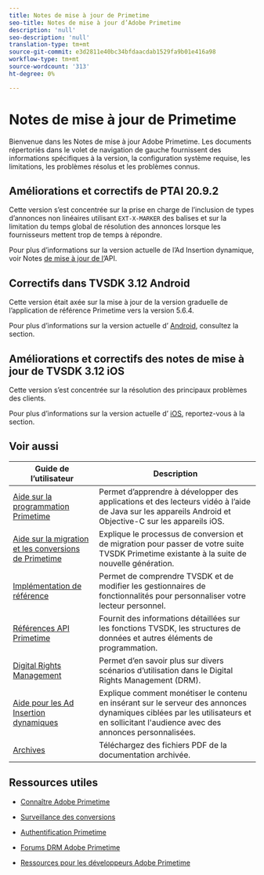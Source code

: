 ```yaml
---
title: Notes de mise à jour de Primetime
seo-title: Notes de mise à jour d’Adobe Primetime
description: 'null'
seo-description: 'null'
translation-type: tm+mt
source-git-commit: e3d2811e40bc34bfdaacdab1529fa9b01e416a98
workflow-type: tm+mt
source-wordcount: '313'
ht-degree: 0%

---
```



# Notes de mise à jour de Primetime

Bienvenue dans les Notes de mise à jour Adobe Primetime. Les documents répertoriés dans le volet de navigation de gauche fournissent des informations spécifiques à la version, la configuration système requise, les limitations, les problèmes résolus et les problèmes connus.

## Améliorations et correctifs de PTAI 20.9.2

Cette version s’est concentrée sur la prise en charge de l’inclusion de types d’annonces non linéaires utilisant `EXT-X-MARKER` des balises et sur la limitation du temps global de résolution des annonces lorsque les fournisseurs mettent trop de temps à répondre.

Pour plus d’informations sur la version actuelle de l’Ad Insertion dynamique, voir Notes [de mise à jour de l’](ptai-20x-release-notes.md)API.

## Correctifs dans TVSDK 3.12 Android

Cette version était axée sur la mise à jour de la version graduelle de l’application de référence Primetime vers la version 5.6.4.

Pour plus d’informations sur la version actuelle d’ [Android](../release-notes/tvsdk-3x-android.md), consultez la section.

## Améliorations et correctifs des notes de mise à jour de TVSDK 3.12 iOS

Cette version s’est concentrée sur la résolution des principaux problèmes des clients.

Pour plus d’informations sur la version actuelle d’ [iOS](../release-notes/tvsdk-3x-ios.md), reportez-vous à la section.

## Voir aussi

| Guide de l’utilisateur | Description |
|--- |--- |
| [Aide sur la programmation Primetime](/help/programming/home.md) | Permet d’apprendre à développer des applications et des lecteurs vidéo à l’aide de Java sur les appareils Android et Objective-C sur les appareils iOS. |
| [Aide sur la migration et les conversions de Primetime](/help/migration-guides/home.md) | Explique le processus de conversion et de migration pour passer de votre suite TVSDK Primetime existante à la suite de nouvelle génération. |
| [Implémentation de référence](/help/android-reference-implementation/home.md) | Permet de comprendre TVSDK et de modifier les gestionnaires de fonctionnalités pour personnaliser votre lecteur personnel. |
| [Références API Primetime](/help/reference/api-references.md) | Fournit des informations détaillées sur les fonctions TVSDK, les structures de données et autres éléments de programmation. |
| [Digital Rights Management](/help/digital-rights-management/home.md) | Permet d’en savoir plus sur divers scénarios d’utilisation dans le Digital Rights Management (DRM). |
| [Aide pour les Ad Insertion dynamiques](/help/dynamic-ad-insertion/home.md) | Explique comment monétiser le contenu en insérant sur le serveur des annonces dynamiques ciblées par les utilisateurs et en sollicitant l&#39;audience avec des annonces personnalisées. |
| [Archives](https://helpx.adobe.com/primetime/archives.html) | Téléchargez des fichiers PDF de la documentation archivée. |

## Ressources utiles

* [Connaître Adobe Primetime](https://www.adobe.com/in/marketing/primetime.html)

* [Surveillance des conversions](https://tve.helpdocsonline.com/concurrency-monitoring-introduction)

* [Authentification Primetime](https://tve.helpdocsonline.com/home)

* [Forums DRM Adobe Primetime](https://forums.adobe.com/community/adobe_access)

* [Ressources pour les développeurs Adobe Primetime](https://www.adobe.com/devnet/primetime.html)
